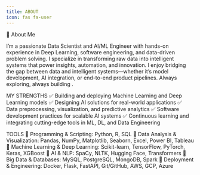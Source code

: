 ```yaml
---
title: ABOUT
icon: fas fa-user
---
```


👋 About Me

I’m a passionate Data Scientist and AI/ML Engineer with hands-on experience in Deep Learning, software engineering, and data-driven problem solving. I specialize in transforming raw data into intelligent systems that power insights, automation, and innovation.
I enjoy bridging the gap between data and intelligent systems—whether it’s model development, AI integration, or end-to-end product pipelines.
Always exploring, always building .

MY STRENGTHS
✅ Building and deploying Machine Learning and Deep Learning models
✅ Designing AI solutions for real-world applications
✅ Data preprocessing, visualization, and predictive analytics
✅ Software development practices for scalable AI systems
✅ Continuous learning and integrating cutting-edge tools in ML, DL, and Data Engineering

TOOLS
🔹 Programming & Scripting:
Python, R, SQL
🔹 Data Analysis & Visualization:
Pandas, NumPy, Matplotlib, Seaborn, Excel, Power BI, Tableau
🔹 Machine Learning & Deep Learning:
Scikit-learn, TensorFlow, PyTorch, Keras, XGBoost
🔹 AI & NLP:
SpaCy, NLTK, Hugging Face, Transformers
🔹 Big Data & Databases:
MySQL, PostgreSQL, MongoDB, Spark
🔹 Deployment & Engineering:
Docker, Flask, FastAPI, Git/GitHub, AWS, GCP, Azure


